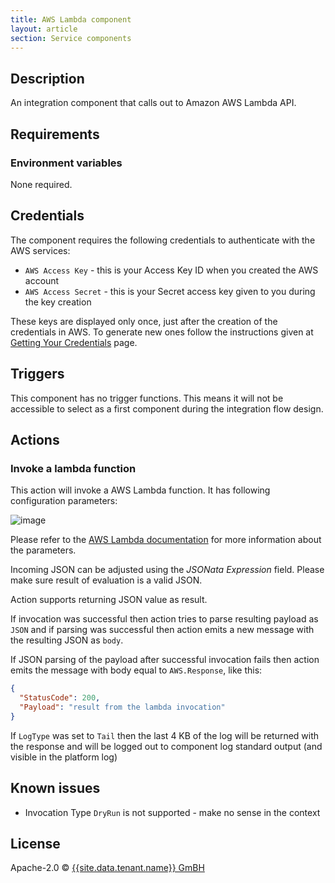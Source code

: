 ```yaml
---
title: AWS Lambda component
layout: article
section: Service components
---
```


## Description

An integration component that calls out to Amazon AWS Lambda API.

## Requirements

### Environment variables

None required.

## Credentials

The component requires the following credentials to authenticate with the AWS services:

*   `AWS Access Key` - this is your Access Key ID when you created the AWS account
*   `AWS Access Secret` - this is your Secret access key given to you during the key creation

These keys are displayed only once, just after the creation of the credentials in AWS.
To generate new ones follow the instructions given at [Getting Your Credentials](https://docs.aws.amazon.com/sdk-for-javascript/v2/developer-guide/getting-your-credentials.html) page.

## Triggers

This component has no trigger functions. This means it will not be accessible to
select as a first component during the integration flow design.

## Actions

### Invoke a lambda function

This action will invoke a AWS Lambda function. It has following configuration parameters:

![image](https://user-images.githubusercontent.com/56208/30986933-79239550-a495-11e7-968e-c17b49036385.png)

Please refer to the [AWS Lambda documentation](http://docs.aws.amazon.com/lambda/latest/dg/API_Invoke.html) for
more information about the parameters.

Incoming JSON can be adjusted using the *JSONata Expression* field. Please make
sure result of evaluation is a valid JSON.

Action supports returning JSON value as result.

If invocation was successful then action tries to parse resulting payload
as `JSON` and if parsing was successful then action emits a new message
with the resulting JSON as `body`.

If JSON parsing of the payload after successful invocation fails then action emits the
message with body equal to `AWS.Response`, like this:

```json
{
  "StatusCode": 200,
  "Payload": "result from the lambda invocation"
}
```

If `LogType` was set to `Tail` then the last 4 KB of the log will be returned
with the response and will be logged out to component log standard output (and
visible in the platform log)

## Known issues

*   Invocation Type ``DryRun`` is not supported - make no sense in the context

## License

Apache-2.0 © [{{site.data.tenant.name}} GmBH](https://www.{{site.data.tenant.name}})
